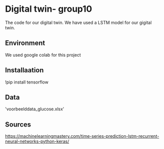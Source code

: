 # Digital twin- group10
The code for our digital twin. We have used a LSTM model for our gigital twin.
## Environment  
We used google colab for this project

## Installaation
!pip install tensorflow

## Data
'voorbeelddata_glucose.xlsx'
## Sources
https://machinelearningmastery.com/time-series-prediction-lstm-recurrent-neural-networks-python-keras/

